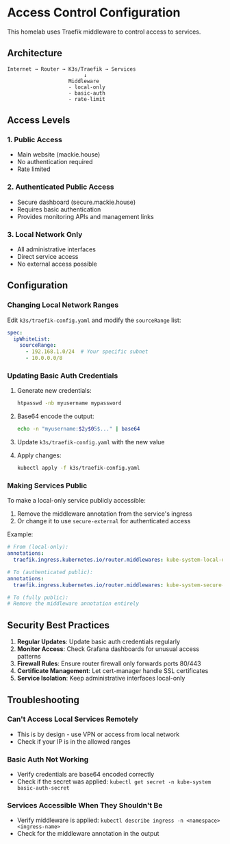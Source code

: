 # Access Control Configuration

This homelab uses Traefik middleware to control access to services.

## Architecture

```
Internet → Router → K3s/Traefik → Services
                         ↓
                    Middleware
                    - local-only
                    - basic-auth
                    - rate-limit
```

## Access Levels

### 1. Public Access
- Main website (mackie.house)
- No authentication required
- Rate limited

### 2. Authenticated Public Access
- Secure dashboard (secure.mackie.house)
- Requires basic authentication
- Provides monitoring APIs and management links

### 3. Local Network Only
- All administrative interfaces
- Direct service access
- No external access possible

## Configuration

### Changing Local Network Ranges

Edit `k3s/traefik-config.yaml` and modify the `sourceRange` list:

```yaml
spec:
  ipWhiteList:
    sourceRange:
      - 192.168.1.0/24  # Your specific subnet
      - 10.0.0.0/8
```

### Updating Basic Auth Credentials

1. Generate new credentials:
   ```bash
   htpasswd -nb myusername mypassword
   ```

2. Base64 encode the output:
   ```bash
   echo -n "myusername:$2y$05$..." | base64
   ```

3. Update `k3s/traefik-config.yaml` with the new value

4. Apply changes:
   ```bash
   kubectl apply -f k3s/traefik-config.yaml
   ```

### Making Services Public

To make a local-only service publicly accessible:

1. Remove the middleware annotation from the service's ingress
2. Or change it to use `secure-external` for authenticated access

Example:
```yaml
# From (local-only):
annotations:
  traefik.ingress.kubernetes.io/router.middlewares: kube-system-local-only@kubernetescrd

# To (authenticated public):
annotations:
  traefik.ingress.kubernetes.io/router.middlewares: kube-system-secure-external@kubernetescrd

# To (fully public):
# Remove the middleware annotation entirely
```

## Security Best Practices

1. **Regular Updates**: Update basic auth credentials regularly
2. **Monitor Access**: Check Grafana dashboards for unusual access patterns
3. **Firewall Rules**: Ensure router firewall only forwards ports 80/443
4. **Certificate Management**: Let cert-manager handle SSL certificates
5. **Service Isolation**: Keep administrative interfaces local-only

## Troubleshooting

### Can't Access Local Services Remotely
- This is by design - use VPN or access from local network
- Check if your IP is in the allowed ranges

### Basic Auth Not Working
- Verify credentials are base64 encoded correctly
- Check if the secret was applied: `kubectl get secret -n kube-system basic-auth-secret`

### Services Accessible When They Shouldn't Be
- Verify middleware is applied: `kubectl describe ingress -n <namespace> <ingress-name>`
- Check for the middleware annotation in the output